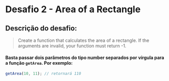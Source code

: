 # Desafio 2 - Area of a Rectangle
## Descrição do desafio:
> Create a function that calculates the area of a rectangle. If the arguments are invalid, your function must return -1.
#### Basta passar dois parâmetros do tipo number separados por vírgula para a função `getArea`. Por exemplo:

```js
getArea(10, 11); // retornará 110
```